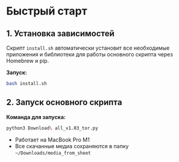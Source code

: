 # Быстрый старт

## 1. Установка зависимостей

Скрипт `install.sh` автоматически установит все необходимые приложения и библиотеки для работы основного скрипта через Homebrew и pip.

**Запуск:**
```bash
bash install.sh
```

## 2. Запуск основного скрипта

**Команда для запуска:**
```bash
python3 Download\ all_v1.03_tor.py
```

- Работает на MacBook Pro M1
- Все скачанные медиа сохраняются в папку `~/Downloads/media_from_sheet` 